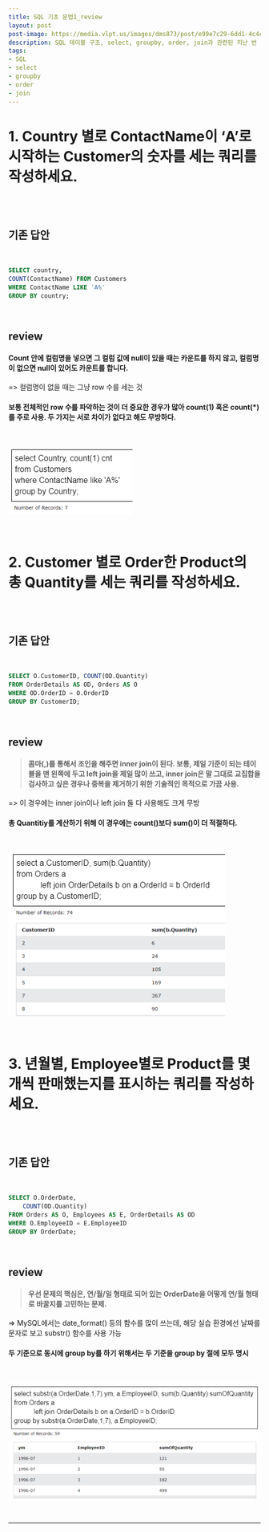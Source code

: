 ```yaml
---
title: SQL 기초 문법1_review
layout: post
post-image: https://media.vlpt.us/images/dms873/post/e99e7c29-6dd1-4c4c-ae6f-57326892a60a/SQL.png
description: SQL 테이블 구조, select, groupby, order, join과 관련된 지난 번 학습 내용에 관한 review
tags:
- SQL
- select
- groupby
- order
- join
---
```



# 1. Country 별로 ContactName이 ‘A’로 시작하는 Customer의 숫자를 세는 쿼리를 작성하세요.

<br><br>

## 기존 답안

<br>

```sql
SELECT country,
COUNT(ContactName) FROM Customers
WHERE ContactName LIKE 'A%'
GROUP BY country; 
```

<br>

## review

>
#### Count 안에 컬럼명을 넣으면 그 컬럼 값에 null이 있을 때는 카운트를 하지 않고, 컬럼명이 없으면 null이 있어도 카운트를 합니다. <br>
=> 컬럼명이 없을 때는 그냥 row 수를 세는 것 <br>
#### 보통 전체적인 row 수를 파악하는 것이 더 중요한 경우가 많아 count(1) 혹은 count(*)를 주로 사용. 두 가지는 서로 차이가 없다고 해도 무방하다.

<br>

![리뷰 후 결과](/assets/images/SQL_practice1_review_1.png)

<br>

# 2. Customer 별로 Order한 Product의 총 Quantity를 세는 쿼리를 작성하세요.

<br><br>

## 기존 답안

<br>

```sql
SELECT O.CustomerID, COUNT(OD.Quantity)
FROM OrderDetails AS OD, Orders AS O
WHERE OD.OrderID = O.OrderID
GROUP BY CustomerID;
```

<br>

## review

>#### 콤마(,)를 통해서 조인을 해주면 inner join이 된다. 보통, 제일 기준이 되는 테이블을 맨 왼쪽에 두고 left join을 제일 많이 쓰고, inner join은 말 그대로 교집합을 검사하고 싶은 경우나 중복을 제거하기 위한 기술적인 목적으로 가끔 사용. <br>
=> 이 경우에는 inner join이나 left join 둘 다 사용해도 크게 무방 <br>
#### 총 Quantitiy를 계산하기 위해 이 경우에는 count()보다 sum()이 더 적절하다.

<br>

![리뷰 후 결과](/assets/images/SQL_practice1_review_2.png)

<br>


# 3. 년월별, Employee별로 Product를 몇 개씩 판매했는지를 표시하는 쿼리를 작성하세요.


<br><br>

## 기존 답안

<br>

```sql
SELECT O.OrderDate,
	COUNT(OD.Quantity)
FROM Orders AS O, Employees AS E, OrderDetails AS OD
WHERE O.EmployeeID = E.EmployeeID
GROUP BY OrderDate;
```

<br>

## review

>#### 우선 문제의 핵심은, 연/월/일 형태로 되어 있는 OrderDate을 어떻게 연/월 형태로 바꿀지를 고민하는 문제. <br>
=> MySQL에서는 date_format() 등의 함수를 많이 쓰는데, 해당 실습 환경에선 날짜를 문자로 보고 substr() 함수를 사용 가능 <br>
#### 두 기준으로 동시에 group by를 하기 위해서는 두 기준을 group by 절에 모두 명시
<br>

![리뷰 후 결과](/assets/images/SQL_practice1_review_3-1.png)

<br>

---
